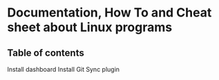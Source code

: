# Documentation, How To and Cheat sheet about Linux programs

## Table of contents
Install dashboard
Install Git Sync plugin